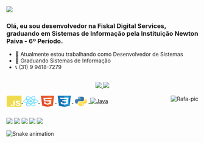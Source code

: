 <img style="text-align: center;r;" src="https://user-images.githubusercontent.com/113700483/190710953-f1f11866-6971-4c1b-9645-7b303035871a.png"/>



### Olá, eu sou desenvolvedor na Fiskal Digital Services, graduando em Sistemas de Informação pela Instituição Newton Paiva - 6º Período.

- 🔭 Atualmente estou trabalhando como Desenvolvedor de Sistemas
- 🌱 Graduando Sistemas de Informação
- 📞 (31) 9 9418-7279

##

<div align="center">
  <a href="https://github.com/danielfiskaldigital">
  <img height="150em" src="https://github-readme-stats.vercel.app/api?username=danielfiskaldigital&show_icons=true&theme=tokyonight&include_all_commits=true&count_private=true"/>
  <img height="150em" src="https://github-readme-stats.vercel.app/api/top-langs/?username=danielfiskaldigital&layout=compact&langs_count=7&theme=tokyonight"/>
</div>

<div style="display: inline_block"><br>
  <img align="center" alt="Js" height="30" width="40" src="https://raw.githubusercontent.com/devicons/devicon/master/icons/javascript/javascript-plain.svg" />
  <img align="center" alt="React" height="30" width="40" src="https://raw.githubusercontent.com/devicons/devicon/master/icons/react/react-original.svg" />
  <img align="center" alt="HTML" height="30" width="40" src="https://raw.githubusercontent.com/devicons/devicon/master/icons/html5/html5-original.svg" />
  <img align="center" alt="CSS" height="30" width="40" src="https://raw.githubusercontent.com/devicons/devicon/master/icons/css3/css3-original.svg" />
  <img align="center" alt="Python" height="30" width="40" src="https://raw.githubusercontent.com/devicons/devicon/master/icons/python/python-original.svg" />
  <img align="center" alt="Java" height="30" width="40" src="https://img.icons8.com/nolan/64/java-coffee-cup-logo.png" />
  <img align="right" alt="Rafa-pic" height="150" src="https://raw.githubusercontent.com/gist/theAdityaNVS/f5b585d1082da2dffffea32434f37956/raw/7f9552d0a179b4f84059259fa878199e369b069c/GitHub-logo.gif" />
</div>

##

<div> 
  <a href="https://www.instagram.com/daniell.rabelo" target="_blank"><img src="https://img.shields.io/badge/-Instagram-%23E4405F?style=for-the-badge&logo=instagram&logoColor=white" target="_blank"></a>
  <a href="https://www.linkedin.com/in/danielrabelochaves" target="_blank"><img src="https://img.shields.io/badge/-LinkedIn-%230077B5?style=for-the-badge&logo=linkedin&logoColor=white" target="_blank"></a> 
  <a href="https://wa.me/55031994187279" target="_blank"><img src="https://img.shields.io/badge/WhatsApp-25D366?style=for-the-badge&logo=whatsapp&logoColor=white" target="_blank"></a> 
  <a href="mailto:daniel.rabelo@fiskaldigital.com.br" target="_blank"><img src="https://img.shields.io/badge/Microsoft_Outlook-0078D4?style=for-the-badge&logo=microsoft-outlook&logoColor=white" target="_blank"></a> 
  <a href = "mailto:danielrabelochaves1999@gmail.com"><img src="https://img.shields.io/badge/-Gmail-%23333?style=for-the-badge&logo=gmail&logoColor=white" target="_blank"></a>

  ![Snake animation](https://github.com/danielfiskaldigital/danielfiskaldigital/blob/output/github-contribution-grid-snake.svg)
</div>

  ##
  

